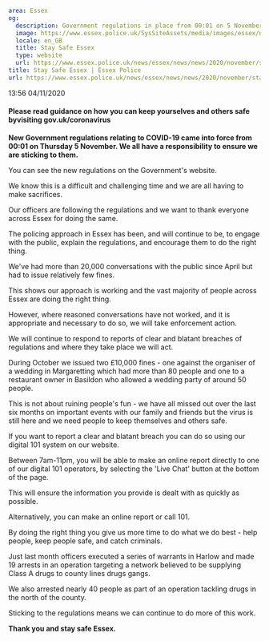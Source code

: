 ```yaml
area: Essex
og:
  description: Government regulations in place from 00:01 on 5 November.
  image: https://www.essex.police.uk/SysSiteAssets/media/images/essex/news/news/2020/11-november/covid-page-website.jpg?crop=(15,0,585,300)&amp;w=600&amp;h=300&amp;scale=both
  locale: en_GB
  title: Stay Safe Essex
  type: website
  url: https://www.essex.police.uk/news/essex/news/news/2020/november/stay-safe-essex/
title: Stay Safe Essex | Essex Police
url: https://www.essex.police.uk/news/essex/news/news/2020/november/stay-safe-essex/
```

13:56 04/11/2020

#### **Please read guidance on how you can keep yourselves and others safe byvisiting gov.uk/coronavirus**

**New Government regulations relating to COVID-19 came into force from 00:01 on Thursday 5 November. We all have a responsibility to ensure we are sticking to them.**

You can see the new regulations on the Government's website.

We know this is a difficult and challenging time and we are all having to make sacrifices.

Our officers are following the regulations and we want to thank everyone across Essex for doing the same.

The policing approach in Essex has been, and will continue to be, to engage with the public, explain the regulations, and encourage them to do the right thing.

We've had more than 20,000 conversations with the public since April but had to issue relatively few fines.

This shows our approach is working and the vast majority of people across Essex are doing the right thing.

However, where reasoned conversations have not worked, and it is appropriate and necessary to do so, we will take enforcement action.

We will continue to respond to reports of clear and blatant breaches of regulations and where they take place we will act.

During October we issued two £10,000 fines - one against the organiser of a wedding in Margaretting which had more than 80 people and one to a restaurant owner in Basildon who allowed a wedding party of around 50 people.

This is not about ruining people's fun - we have all missed out over the last six months on important events with our family and friends but the virus is still here and we need people to keep themselves and others safe.

If you want to report a clear and blatant breach you can do so using our digital 101 system on our website.

Between 7am-11pm, you will be able to make an online report directly to one of our digital 101 operators, by selecting the 'Live Chat' button at the bottom of the page.

This will ensure the information you provide is dealt with as quickly as possible.

Alternatively, you can make an online report or call 101.

By doing the right thing you give us more time to do what we do best - help people, keep people safe, and catch criminals.

Just last month officers executed a series of warrants in Harlow and made 19 arrests in an operation targeting a network believed to be supplying Class A drugs to county lines drugs gangs.

We also arrested nearly 40 people as part of an operation tackling drugs in the north of the county.

Sticking to the regulations means we can continue to do more of this work.

**Thank you and stay safe Essex.**
